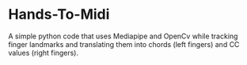 # Hands-To-Midi
A simple python code that uses Mediapipe and OpenCv while tracking finger landmarks and translating them into chords (left fingers) and CC values (right fingers). 
